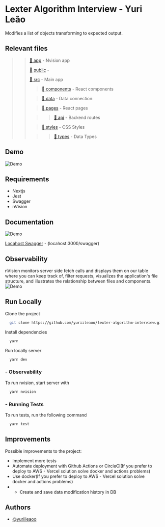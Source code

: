 

# Lexter Algorithm Interview - Yuri Leão

Modifies a list of objects transforming to expected output.

## Relevant files

> > [📂 app](https://github.com/yuriileaoo/lexter-algorithm-interview/tree/main/app "nvision app") - Nvision app
> >
> >  [📂 public](https://github.com/yuriileaoo/lexter-algorithm-interview/tree/main/public "nvision app") - 
> >
> >
> > [📂 src](https://github.com/yuriileaoo/lexter-algorithm-interview/tree/main/src "src") - Main app
> >
> > > [📂 components](https://github.com/yuriileaoo/lexter-algorithm-interview/tree/main/src/components "React components") - React components
> >
> >  > [📂 data](https://github.com/yuriileaoo/lexter-algorithm-interview/tree/main/src/data "Data connection") - Data connection
> >
>  > > [📂 pages](https://github.com/yuriileaoo/lexter-algorithm-interview/tree/main/src/pages "React pages") - React pages
> >
> >  > > [📂 api](https://github.com/yuriileaoo/lexter-algorithm-interview/tree/main/src/api "Routes") - Backend routes
> >
>  > > [📂 styles](https://github.com/yuriileaoo/lexter-algorithm-interview/tree/main/src/styles "CSS Styles") - CSS Styles
> >
> >  > > [📂 types](https://github.com/yuriileaoo/lexter-algorithm-interview/tree/main/src/types "Data Types") - Data Types
> >



## Demo

![Demo](https://teste-flora.s3.amazonaws.com/main.gif)

## Requirements

- Nextjs
- Jest
- Swagger
- nVision

## Documentation

![Demo](https://teste-flora.s3.amazonaws.com/swagger.png)

[Locahost Swagger](http://localhos:3000/swagger) - (locahost:3000/swagger)

## Observability
nVision monitors server side fetch calls and displays them on our table where you can keep track of, filter requests, visualizes the application's file structure, and illustrates the relationship between files and components.
![Demo](https://teste-flora.s3.amazonaws.com/nvision.gif)

## Run Locally

Clone the project

```bash
  git clone https://github.com/yuriileaoo/lexter-algorithm-interview.git
```
Install dependencies

```bash
  yarn
```

Run locally server

```bash
  yarn dev
```

### - Observability

To run nvision, start server with

```bash
  yarn nvision
```

### - Running Tests

To run tests, run the following command

```bash
  yarn test
```


## Improvements

Possible improvements to the project:
- Implement more tests 
- Automate deployment with Github Actions or CircleCI(If you prefer to deploy to AWS - Vercel solution solve docker and actions problems)
- Use docker(If you prefer to deploy to AWS - Vercel solution solve docker and actions problems)
- - Create and save data modification history in DB


## Authors
- [@yuriileaoo](https://www.github.com/yuriileaoo)

